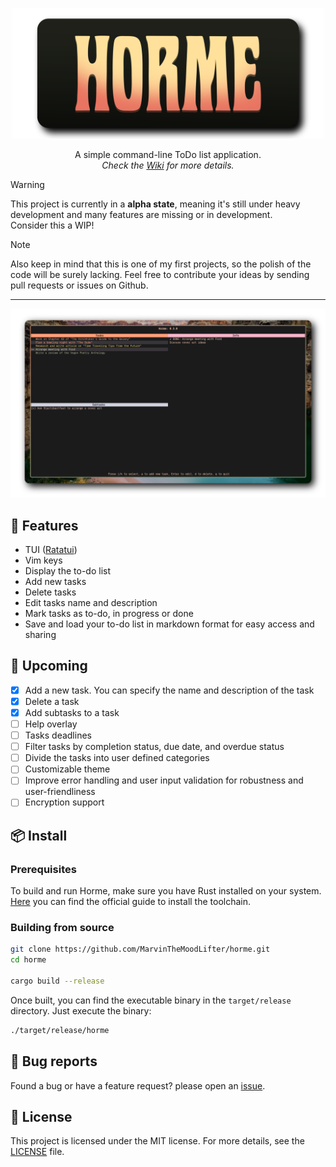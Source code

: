 <div align="center">

[<img src="https://github.com/MarvinTheMoodLifter/horme/blob/main/assets/horme-banner.png?raw=true" width="500"/>](https://github.com/MarvinTheMoodLifter/horme/wiki)

A simple command-line ToDo list application.<br>
_Check the [Wiki](https://github.com/MarvinTheMoodLifter/horme/wiki) for more details._

</div>

> [!WARNING]
> This project is currently in a **alpha state**, meaning it's still under heavy development and many features are missing or in development.<br>
> Consider this a WIP!

> [!NOTE]
> Also keep in mind that this is one of my first projects, so the polish of the code will be surely lacking.
> Feel free to contribute your ideas by sending pull requests or issues on Github.

---

<div align="center">
    <img src="https://github.com/MarvinTheMoodLifter/horme/blob/develop/assets/horme-screenshot.png"/>
</div>

## 💠 Features

- TUI ([Ratatui](https://ratatui.rs))
- Vim keys
- Display the to-do list
- Add new tasks
- Delete tasks
- Edit tasks name and description
- Mark tasks as to-do, in progress or done
- Save and load your to-do list in markdown format for easy access and sharing

## 🧪 Upcoming

- [x] Add a new task. You can specify the name and description of the task
- [x] Delete a task
- [x] Add subtasks to a task
- [ ] Help overlay
- [ ] Tasks deadlines
- [ ] Filter tasks by completion status, due date, and overdue status
- [ ] Divide the tasks into user defined categories
- [ ] Customizable theme
- [ ] Improve error handling and user input validation for robustness and user-friendliness
- [ ] Encryption support

## 📦 Install

### Prerequisites

To build and run Horme, make sure you have Rust installed on your system. [Here](https://www.rust-lang.org/tools/install) you can find the official guide to install the toolchain.

### Building from source

```bash
git clone https://github.com/MarvinTheMoodLifter/horme.git
cd horme

cargo build --release
```

Once built, you can find the executable binary in the `target/release` directory.
Just execute the binary:

```bash
./target/release/horme
```

## 🐞 Bug reports

Found a bug or have a feature request? please open an [issue](https://github.com/MarvinTheMoodLifter/horme/issues/new).

## 📜 License

This project is licensed under the MIT license. For more details, see the [LICENSE](https://github.com/MarvinTheMoodLifter/horme/blob/main/LICENSE) file.
